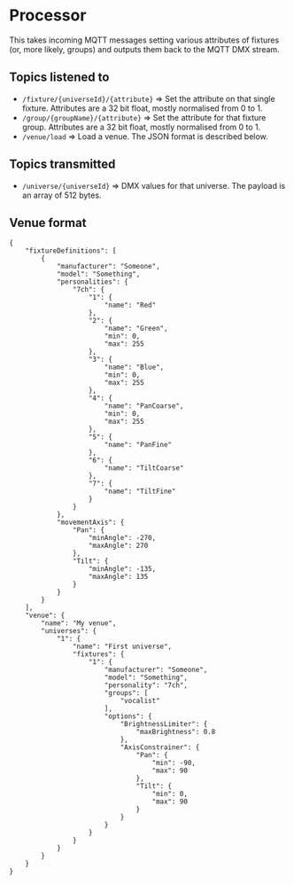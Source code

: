 # Processor
This takes incoming MQTT messages setting various attributes of fixtures (or, more likely, groups) and outputs them back to the MQTT DMX stream.

## Topics listened to
* `/fixture/{universeId}/{attribute}` => Set the attribute on that single fixture. Attributes are a 32 bit float, mostly normalised from 0 to 1.
* `/group/{groupName}/{attribute}` => Set the attribute for that fixture group. Attributes are a 32 bit float, mostly normalised from 0 to 1.
* `/venue/load` => Load a venue. The JSON format is described below.

## Topics transmitted
* `/universe/{universeId}` => DMX values for that universe. The payload is an array of 512 bytes.

## Venue format

```
{
	"fixtureDefinitions": [
		{
			"manufacturer": "Someone",
			"model": "Something",
			"personalities": {
				"7ch": {
					"1": {
						"name": "Red"
					},
					"2": {
						"name": "Green",
						"min": 0,
						"max": 255
					},
					"3": {
						"name": "Blue",
						"min": 0,
						"max": 255
					},
					"4": {
						"name": "PanCoarse",
						"min": 0,
						"max": 255
					},
					"5": {
						"name": "PanFine"
					},
					"6": {
						"name": "TiltCoarse"
					},
					"7": {
						"name": "TiltFine"
					}
				}
			},
			"movementAxis": {
				"Pan": {
					"minAngle": -270,
					"maxAngle": 270
				},
				"Tilt": {
					"minAngle": -135,
					"maxAngle": 135
				}
			}
		}
	],
	"venue": {
		"name": "My venue",
		"universes": {
			"1": {
				"name": "First universe",
				"fixtures": {
					"1": {
						"manufacturer": "Someone",
						"model": "Something",
						"personality": "7ch",
						"groups": [
							"vocalist"
						],
						"options": {
							"BrightnessLimiter": {
								"maxBrightness": 0.8
							},
							"AxisConstrainer": {
								"Pan": {
									"min": -90,
									"max": 90
								},
								"Tilt": {
									"min": 0,
									"max": 90
								}
							}
						}
					}
				}
			}
		}
	}
}
```
